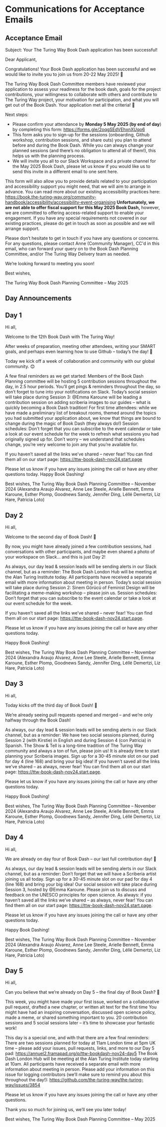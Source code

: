 # Communications for Acceptance Emails

## Acceptance Email

Subject: Your The Turing Way Book Dash application has been successful!

Dear Applicant,
 
Congratulations! Your Book Dash application has been successful and we would like to invite you to join us from 20-22 May 2025! 👏
 
The Turing Way Book Dash Committee members have reviewed your application to assess your readiness for the book dash, goals for the project contributions, your willingness to collaborate with others and contribute to The Turing Way project, your motivation for participation, and what you will get out of the Book Dash. Your application met all the criteria! 🎊
 
 
Next steps:
- Please confirm your attendance by **Monday 5 May 2025 (by end of day**) by completing this form: https://forms.gle/2oqgSEdVEhxnXUqo6
- This form asks you to sign-up for the sessions (onboarding, Github workshop, contribution sessions, and share outs) you plan to attend before and during the Book Dash. While you can always change your planned sessions (and there’s no obligation to attend all of them!), this helps us with the planning process.
- We will invite you all to our Slack Workspace and a private channel for the May 2025 Book Dash, please let us know if you would like us to send this invite in a different email to one sent here.
 
This form will also allow you to provide details related to your participation and accessibility support you might need, that we will aim to arrange in advance. You can read more about our existing accessibility practices here: https://book.the-turing-way.org/community-handbook/accessibility/accessibility-event-organising
**Unfortunately, we are not able to offer fiscal support for this May 2025 Book Dash,** however, we are committed to offering access-related support to enable your engagement. If you have any special requirements not covered in our existing practices, please do get in touch as soon as possible and we will arrange support. 
 
Please don’t hesitate to get in touch if you have any questions or concerns. For any questions, please contact Anne (Community Manager), CC'd in this email, who can forward your query on to the Book Dash Planning Committee, and/or The Turing Way Delivery team as needed.
 
We’re looking forward to meeting you soon!
 
Best wishes,
 
The Turing Way Book Dash Planning Committee – May 2025

## Day Announcements

## Day 1

Hi all,
 
Welcome to the 12th Book Dash with The Turing Way!
 
After weeks of preparation, meeting other attendees, writing your SMART goals, and perhaps even learning how to use Github – today’s the day! 🎉
 
Today we kick off a week of collaboration and community with our global community. 😊
 
A few final reminders as we get started:
Members of the Book Dash Planning committee will be hosting 5 contribution sessions throughout the day, in 2.5 hour periods. You’ll get pings & reminders throughout the day, so don’t forget to tune into your notifications on Slack.
Today’s social session will take place during Session 3: @Emma Karoune will be leading a contribution session on adding scriberia images to our guides – what is quickly becoming a Book Dash tradition!
For first time attendees: while we have made a preliminary list of breakout rooms, themed around the topics you had submitted your application about, we know that things are bound to change during the magic of Book Dash (they always do!)
Session schedules: Don’t forget that you can subscribe to the event calendar or take a look at our event schedule for the week to refresh what sessions you had originally signed up for. Don’t worry – we understand that schedules change, you’re very welcome to join any that you’re available for.
 
If you haven’t saved all the links we’ve shared – never fear! You can find them all on our start page: https://ttw-book-dash-nov24.start.page
 
Please let us know if you have any issues joining the call or have any other questions today. Happy Book Dashing!
 
Best wishes,
The Turing Way Book Dash Planning Committee – November 2024
(Alexandra Araujo Alvarez, Anne Lee Steele, Arielle Bennett, Emma Karoune, Esther Plomp, Goodnews Sandy, Jennifer Ding, Léllé Demertzi, Liz Hare, Patricia Loto)

## Day 2

Hi all,
 
Welcome to the second day of Book Dash! 🎉
 
By now, you might have already joined a few contribution sessions, had conversations with other participants, and maybe even shared a photo of your workspace on Slack… and this is just Day 2!
 
As always, our day lead & session leads will be sending alerts in our Slack channel, but as a reminder: 
The Book Dash London Hub will be meeting at the Alan Turing Institute today. All participants have received a separate email with more information about meeting in person.
Today’s social session will take place during Session 2: Sinem Görücü of Feminist Design will be facilitating a meme-making workshop – please join us.
Session schedules: Don’t forget that you can subscribe to the event calendar or take a look at our event schedule for the week.
 
If you haven’t saved all the links we’ve shared – never fear! You can find them all on our start page: https://ttw-book-dash-nov24.start.page.
 
Please let us know if you have any issues joining the call or have any other questions today.
 
Happy Book Dashing!
 
Best wishes,
The Turing Way Book Dash Planning Committee – November 2024
(Alexandra Araujo Alvarez, Anne Lee Steele, Arielle Bennett, Emma Karoune, Esther Plomp, Goodnews Sandy, Jennifer Ding, Léllé Demertzi, Liz Hare, Patricia Loto)

## Day 3

Hi all,
 
Today kicks off the third day of Book Dash! 🎉
 
We’re already seeing pull requests opened and merged – and we’re only halfway through the Book Dash!
 
As always, our day lead & session leads will be sending alerts in our Slack channel, but as a reminder: 
We have two social sessions planned, during Session 2 (with Kirstie) in English and during Session 4 (con Patricia) in Spanish. The Show & Tell is a long-time tradition of The Turing Way community and always a ton of fun, please join us!
It is already time to start planning your Scriberia images. Sign up for a 30-45 minute slot on our pad for day 4 (line 168) and bring your big idea!
If you haven’t saved all the links we’ve shared – as always, never fear! You can find them all on our start page: https://ttw-book-dash-nov24.start.page.
 
Please let us know if you have any issues joining the call or have any other questions today. 
 
Happy Book Dashing!
 
Best wishes,
The Turing Way Book Dash Planning Committee – November 2024
(Alexandra Araujo Alvarez, Anne Lee Steele, Arielle Bennett, Emma Karoune, Esther Plomp, Goodnews Sandy, Jennifer Ding, Léllé Demertzi, Liz Hare, Patricia Loto)

## Day 4 

Hi all,
 
We are already on day four of Book Dash – our last full contribution day! 🎉
 
As always, our day lead & session leads will be sending alerts in our Slack channel, but as a reminder: 
Don’t forget that we will have a Scriberia artist joining us all today. Sign up for a 30-45 minute slot on our pad for day 4 (line 168) and bring your big idea!
Our social session will take place during Session 3, hosted by @Emma Karoune. Please join us to discuss and feedback on the UNESCO principles for open science.
As always: if you haven’t saved all the links we’ve shared – as always, never fear! You can find them all on our start page: https://ttw-book-dash-nov24.start.page.
 
Please let us know if you have any issues joining the call or have any other questions today. 
 
Happy Book Dashing!
 
Best wishes,
The Turing Way Book Dash Planning Committee – November 2024
(Alexandra Araujo Alvarez, Anne Lee Steele, Arielle Bennett, Emma Karoune, Esther Plomp, Goodnews Sandy, Jennifer Ding, Léllé Demertzi, Liz Hare, Patricia Loto)
 
 
## Day 5

Hi all,
 
Can you believe that we’re already on Day 5 – the final day of Book Dash? 🎉
 
This week, you might have made your first issue, worked on a collaborative pull request, drafted a new chapter, or written alt text for the first time You might have had an inspiring conversation, discussed open science policy, made a meme, or shared something important to you. 20 contribution sessions and 5 social sessions later – it’s time to showcase your fantastic work!
 
This day is a special one, and with that there are a few final reminders: 
There are two sessions planned for today at 11am London time at 5pm UK time – please add your issues, pull requests, links, and more to our Day 5 pad: https://annuel2.framapad.org/p/ttw-bookdash-nov24-day5
The Book Dash London Hub will be meeting at the Alan Turing Institute today starting at 10am. All participants have received a separate email with more information about meeting in person.
Please add your information on this issue for logging contributors (we’ll make sure to remind you about this throughout the day!): https://github.com/the-turing-way/the-turing-way/issues/3854
 
Please let us know if you have any issues joining the call or have any other questions. 
 
Thank you so much for joining us, we’ll see you later today!
 
Best wishes,
The Turing Way Book Dash Planning Committee – May 2025
